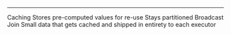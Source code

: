 ___
Caching
    Stores pre-computed values for re-use
    Stays partitioned
 Broadcast Join
    Small data that gets cached and shipped in entirety to each executor
